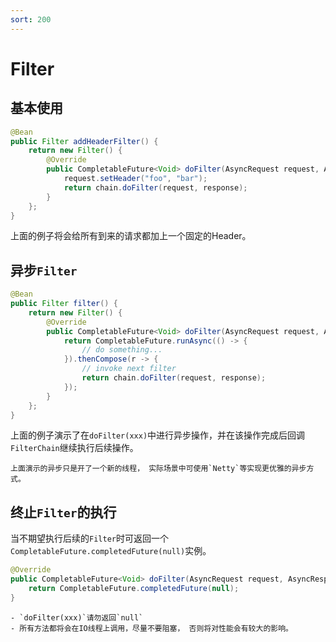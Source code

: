 ```yaml
---
sort: 200
---
```


# Filter
## 基本使用

```java
@Bean
public Filter addHeaderFilter() {
    return new Filter() {
        @Override
        public CompletableFuture<Void> doFilter(AsyncRequest request, AsyncResponse response, FilterChain chain) {
            request.setHeader("foo", "bar");
            return chain.doFilter(request, response);
        }
    };
}
```

上面的例子将会给所有到来的请求都加上一个固定的Header。

## 异步`Filter`

```java
@Bean
public Filter filter() {
    return new Filter() {
        @Override
        public CompletableFuture<Void> doFilter(AsyncRequest request, AsyncResponse response, FilterChain chain) {
            return CompletableFuture.runAsync(() -> {
                // do something...
            }).thenCompose(r -> {
                // invoke next filter
                return chain.doFilter(request, response);
            });
        }
    };
}
```

上面的例子演示了在`doFilter(xxx)`中进行异步操作，并在该操作完成后回调`FilterChain`继续执行后续操作。

```tip
上面演示的异步只是开了一个新的线程， 实际场景中可使用`Netty`等实现更优雅的异步方式。
```

## 终止`Filter`的执行

当不期望执行后续的`Filter`时可返回一个`CompletableFuture.completedFuture(null)`实例。

```java
@Override
public CompletableFuture<Void> doFilter(AsyncRequest request, AsyncResponse response, FilterChain chain) {
    return CompletableFuture.completedFuture(null);
}
```

```warning
- `doFilter(xxx)`请勿返回`null`
- 所有方法都将会在IO线程上调用，尽量不要阻塞， 否则将对性能会有较大的影响。
```